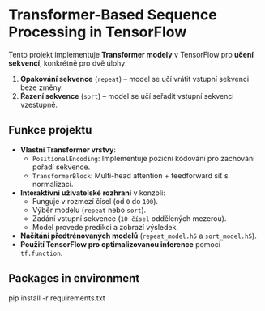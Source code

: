# Transformer-Based Sequence Processing in TensorFlow

Tento projekt implementuje **Transformer modely** v TensorFlow pro **učení sekvencí**, konkrétně pro dvě úlohy:  
1. **Opakování sekvence** (`repeat`) – model se učí vrátit vstupní sekvenci beze změny.  
2. **Řazení sekvence** (`sort`) – model se učí seřadit vstupní sekvenci vzestupně.

## Funkce projektu
- **Vlastní Transformer vrstvy**:
  - `PositionalEncoding`: Implementuje poziční kódování pro zachování pořadí sekvence.
  - `TransformerBlock`: Multi-head attention + feedforward síť s normalizací.
- **Interaktivní uživatelské rozhraní** v konzoli:
  - Funguje v rozmezí čísel (od `0` do `100`).  
  - Výběr modelu (`repeat` nebo `sort`).
  - Zadání vstupní sekvence (`10 čísel` oddělených mezerou).
  - Model provede predikci a zobrazí výsledek.
- **Načítání předtrénovaných modelů** (`repeat_model.h5` a `sort_model.h5`).
- **Použití TensorFlow pro optimalizovanou inference** pomocí `tf.function`.


## Packages in environment 
pip install -r requirements.txt
